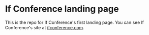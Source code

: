 # If Conference landing page
This is the repo for If Conference's first landing page. You can see If Conference's site at [ifconference.com](http://ifconference.com).

